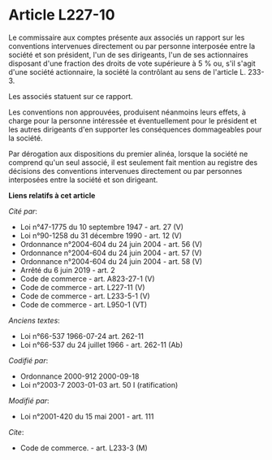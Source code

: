 # Article L227-10

Le commissaire aux comptes présente aux associés un rapport sur les conventions intervenues directement ou par personne
interposée entre la société et son président, l'un de ses dirigeants, l'un de ses actionnaires disposant d'une fraction des
droits de vote supérieure à 5 % ou, s'il s'agit d'une société actionnaire, la société la contrôlant au sens de l'article L.
233-3. 

Les associés statuent sur ce rapport.

Les conventions non approuvées, produisent néanmoins leurs effets, à charge pour la personne intéressée et éventuellement
pour le président et les autres dirigeants d'en supporter les conséquences dommageables pour la société.

Par dérogation aux dispositions du premier alinéa, lorsque la société ne comprend qu'un seul associé, il est seulement fait
mention au registre des décisions des conventions intervenues directement ou par personnes interposées entre la société et
son dirigeant.

**Liens relatifs à cet article**

_Cité par_:

  - Loi n°47-1775 du 10 septembre 1947 - art. 27 (V)
  - Loi n°90-1258 du 31 décembre 1990 - art. 12 (V)
  - Ordonnance n°2004-604 du 24 juin 2004 - art. 56 (V)
  - Ordonnance n°2004-604 du 24 juin 2004 - art. 57 (V)
  - Ordonnance n°2004-604 du 24 juin 2004 - art. 58 (V)
  - Arrêté du 6 juin 2019 - art. 2
  - Code de commerce - art. A823-27-1 (V)
  - Code de commerce - art. L227-11 (V)
  - Code de commerce - art. L233-5-1 (V)
  - Code de commerce - art. L950-1 (VT)

_Anciens textes_:

  - Loi n°66-537 1966-07-24 art. 262-11
  - Loi n°66-537 du 24 juillet 1966 - art. 262-11 (Ab)

_Codifié par_:

  - Ordonnance 2000-912 2000-09-18
  - Loi n°2003-7 2003-01-03 art. 50 I (ratification)

_Modifié par_:

  - Loi n°2001-420 du 15 mai 2001 - art. 111

_Cite_:

  - Code de commerce. - art. L233-3 (M)
